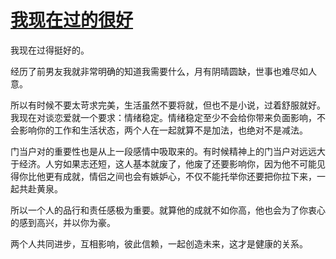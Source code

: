# [我现在过的很好](https://github.com/miss-shiyi/miss-shiyi/issues/18)

我现在过得挺好的。

经历了前男友我就非常明确的知道我需要什么，月有阴晴圆缺，世事也难尽如人意。

所以有时候不要太苛求完美，生活虽然不要将就，但也不是小说，过着舒服就好。我现在对谈恋爱就一个要求：情绪稳定。情绪稳定至少不会给你带来负面影响，不会影响你的工作和生活状态，两个人在一起就算不是加法，也绝对不是减法。

门当户对的重要性也是从上一段感情中吸取来的。有时候精神上的门当户对远远大于经济。人穷如果志还短，这人基本就废了，他废了还要影响你，因为他不可能见得你比他更有成就，情侣之间也会有嫉妒心，不仅不能托举你还要把你拉下来，一起共赴黄泉。

所以一个人的品行和责任感极为重要。就算他的成就不如你高，他也会为了你衷心的感到高兴，并以你为豪。

两个人共同进步，互相影响，彼此信赖，一起创造未来，这才是健康的关系。